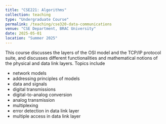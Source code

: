 ```yaml
---
title: "CSE221: Algorithms"
collection: teaching
type: "Undergraduate Course"
permalink: /teaching/cse320-data-communications
venue: "CSE Department, BRAC University"
date: 2025-05-01
location: "Summer 2025"
---
```



This course discusses the layers of the OSI model and the TCP/IP protocol suite, and discusses different functionalities and mathematical notions of the physical and data link layers. Topics include
- network models 
- addressing principles of models
- data and signals
- digital transmissions
- digital-to-analog conversion
- analog transmission
- multiplexing
- error detection in data link layer
- multiple access in data link layer